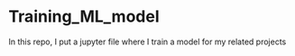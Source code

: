 # Training_ML_model
In this repo, I put a jupyter file where I train a model for my related projects

